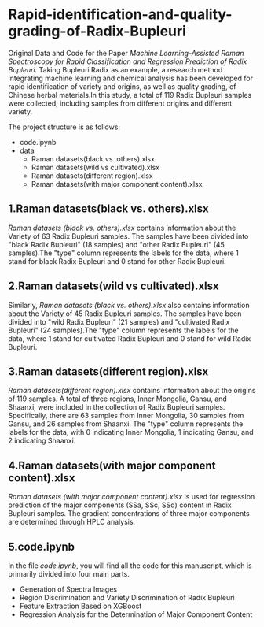 # Rapid-identification-and-quality-grading-of-Radix-Bupleuri
Original Data and Code for the Paper _Machine Learning-Assisted Raman Spectroscopy for Rapid Classification and Regression Prediction of Radix Bupleuri_.
Taking Bupleuri Radix as an example, a research method integrating machine learning and chemical analysis has been developed for rapid identification of variety and origins, as well as quality grading, of Chinese herbal materials.In this study, a total of 119 Radix Bupleuri samples were collected, including samples from different origins and different variety.

The project structure is as follows:
* code.ipynb
* data
    * Raman datasets(black vs. others).xlsx
    * Raman datasets(wild vs cultivated).xlsx
    * Raman datasets(different region).xlsx
    * Raman datasets(with major component content).xlsx

## 1.Raman datasets(black vs. others).xlsx
_Raman datasets (black vs. others).xlsx_ contains information about the Variety of 63 Radix Bupleuri samples. The samples have been divided into "black Radix Bupleuri" (18 samples) and "other Radix Bupleuri" (45 samples).The "type" column represents the labels for the data, where 1 stand for black Radix Bupleuri and 0 stand for other Radix Bupleuri.

## 2.Raman datasets(wild vs cultivated).xlsx
Similarly, _Raman datasets (black vs. others).xlsx_ also contains information about the Variety of 45 Radix Bupleuri samples. The samples have been divided into "wild Radix Bupleuri" (21 samples) and "cultivated Radix Bupleuri" (24 samples).The "type" column represents the labels for the data, where 1 stand for cultivated Radix Bupleuri and 0 stand for wild Radix Bupleuri.

## 3.Raman datasets(different region).xlsx
_Raman datasets(different region).xlsx_ contains information about the origins of 119 samples. A total of three regions, Inner Mongolia, Gansu, and Shaanxi, were included in the collection of Radix Bupleuri samples. Specifically, there are 63 samples from Inner Mongolia, 30 samples from Gansu, and 26 samples from Shaanxi. The "type" column represents the labels for the data, with 0 indicating Inner Mongolia, 1 indicating Gansu, and 2 indicating Shaanxi.

## 4.Raman datasets(with major component content).xlsx
_Raman datasets (with major component content).xlsx_ is used for regression prediction of the major components (SSa, SSc, SSd) content in Radix Bupleuri samples. The gradient concentrations of three major components are determined through HPLC analysis.
## 5.code.ipynb
In the file _code.ipynb_, you will find all the code for this manuscript, which is primarily divided into four main parts.
* Generation of Spectra Images
* Region Discrimination and Variety Discrimination of Radix Bupleuri
* Feature Extraction Based on XGBoost
* Regression Analysis for the Determination of Major Component Content
